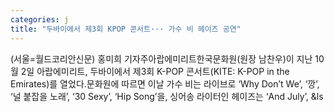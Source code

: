 ```yaml
---
categories: j
title: "두바이에서 제3회 KPOP 콘서트··· 가수 비 헤이즈 공연"
---
```

(서울=월드코리안신문) 홍미희 기자주아랍에미리트한국문화원(원장 남찬우)이 지난 10월 2일 아랍에미리트, 두바이에서 제3회 K-POP 콘서트(KITE: K-POP in the Emirates)를 열었다.문화원에 따르면 이날 가수 비는 라이브로 &lsquo;Why Don&rsquo;t We&rsquo;, &lsquo;깡&rsquo;, &lsquo;널 붙잡을 노래&rsquo;, &lsquo;30 Sexy&rsquo;, &lsquo;Hip Song&rsquo;을, 싱어송 라이터인 헤이즈는 &lsquo;And July&rsquo;, &ls
